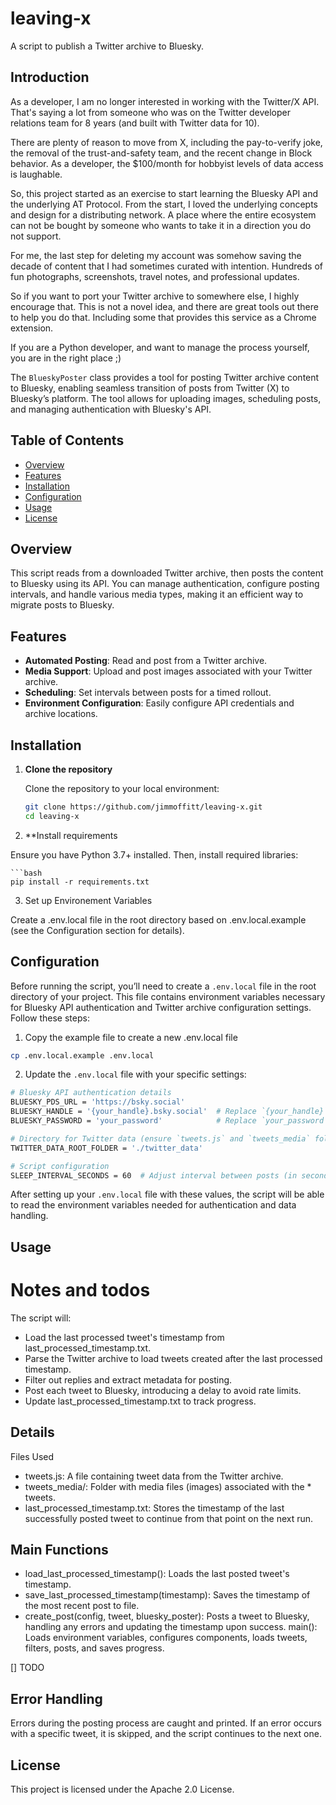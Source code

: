# leaving-x
A script to publish a Twitter archive to Bluesky.


## Introduction

As a developer, I am no longer interested in working with the Twitter/X API. That's saying a lot from someone who was on the Twitter developer relations team for 8 years (and built with Twitter data for 10). 

There are plenty of reason to move from X, including the pay-to-verify joke, the removal of the trust-and-safety team, and the recent change in Block behavior. As a developer, the $100/month for hobbyist levels of data access is laughable. 

So, this project started as an exercise to start learning the Bluesky API and the underlying AT Protocol. From the start, I loved the underlying concepts and design for a distributing network. A place where the entire ecosystem can not be bought by someone who wants to take it in a direction you do not support. 

For me, the last step for deleting my account was somehow saving the decade of content that I had sometimes curated with intention. Hundreds of fun photographs, screenshots, travel notes, and professional updates. 

So if you want to port your Twitter archive to somewhere else, I highly encourage that. This is not a novel idea, and there are great tools out there to help you do that. Including some that provides this service as a Chrome extension. 

If you are a Python developer, and want to manage the process yourself, you are in the right place ;) 



The `BlueskyPoster` class provides a tool for posting Twitter archive content to Bluesky, enabling seamless transition of posts from Twitter (X) to Bluesky’s platform. The tool allows for uploading images, scheduling posts, and managing authentication with Bluesky's API.

## Table of Contents

- [Overview](#overview)
- [Features](#features)
- [Installation](#installation)
- [Configuration](#configuration)
- [Usage](#usage)
- [License](#license)

## Overview

This script reads from a downloaded Twitter archive, then posts the content to Bluesky using its API. You can manage authentication, configure posting intervals, and handle various media types, making it an efficient way to migrate posts to Bluesky.

## Features

- **Automated Posting**: Read and post from a Twitter archive.
- **Media Support**: Upload and post images associated with your Twitter archive.
- **Scheduling**: Set intervals between posts for a timed rollout.
- **Environment Configuration**: Easily configure API credentials and archive locations.


## Installation

1. **Clone the repository**

   Clone the repository to your local environment:

   ```bash
   git clone https://github.com/jimmoffitt/leaving-x.git
   cd leaving-x

2. **Install requirements

Ensure you have Python 3.7+ installed. Then, install required libraries:

    ```bash
    pip install -r requirements.txt

3. Set up Environement Variables

Create a .env.local file in the root directory based on .env.local.example (see the Configuration section for details).


## Configuration

Before running the script, you’ll need to create a `.env.local` file in the root directory of your project. This file contains environment variables necessary for Bluesky API authentication and Twitter archive configuration settings. Follow these steps:

1. Copy the example file to create a new .env.local file
```bash
cp .env.local.example .env.local
```

2. Update the `.env.local` file with your specific settings:

```bash
# Bluesky API authentication details
BLUESKY_PDS_URL = 'https://bsky.social'
BLUESKY_HANDLE = '{your_handle}.bsky.social'  # Replace `{your_handle}` with your actual Bluesky handle
BLUESKY_PASSWORD = 'your_password'            # Replace `your_password` with your Bluesky password

# Directory for Twitter data (ensure `tweets.js` and `tweets_media` folder are here)
TWITTER_DATA_ROOT_FOLDER = './twitter_data'

# Script configuration
SLEEP_INTERVAL_SECONDS = 60  # Adjust interval between posts (in seconds)
```

After setting up your `.env.local` file with these values, the script will be able to read the environment variables needed for authentication and data handling.

## Usage



# Notes and todos

The script will:

* Load the last processed tweet's timestamp from last_processed_timestamp.txt.
* Parse the Twitter archive to load tweets created after the last processed timestamp.
* Filter out replies and extract metadata for posting.
* Post each tweet to Bluesky, introducing a delay to avoid rate limits.
* Update last_processed_timestamp.txt to track progress.

## Details
Files Used
* tweets.js: A file containing tweet data from the Twitter archive.
* tweets_media/: Folder with media files (images) associated with the * tweets.
* last_processed_timestamp.txt: Stores the timestamp of the last successfully posted tweet to continue from that point on the next run.

## Main Functions
* load_last_processed_timestamp(): Loads the last posted tweet's timestamp.
* save_last_processed_timestamp(timestamp): Saves the timestamp of the most recent post to file.
* create_post(config, tweet, bluesky_poster): Posts a tweet to Bluesky, handling any errors and updating the timestamp upon success.
main(): Loads environment variables, configures components, loads tweets, filters, posts, and saves progress.

[] TODO
## Error Handling
Errors during the posting process are caught and printed. If an error occurs with a specific tweet, it is skipped, and the script continues to the next one.

## License
This project is licensed under the Apache 2.0 License.